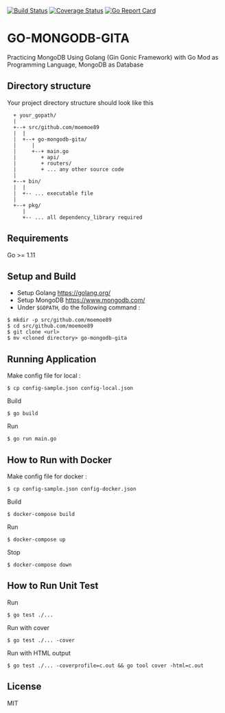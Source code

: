 [![Build Status](https://travis-ci.org/moemoe89/go-mongodb-gita.svg?branch=master)](https://travis-ci.org/moemoe89/go-mongodb-gita)
[![Coverage Status](https://coveralls.io/repos/github/moemoe89/go-mongodb-gita/badge.svg?branch=master)](https://coveralls.io/github/moemoe89/go-mongodb-gita?branch=master)
[![Go Report Card](https://goreportcard.com/badge/github.com/moemoe89/go-mongodb-gita)](https://goreportcard.com/report/github.com/moemoe89/go-mongodb-gita)

# GO-MONGODB-GITA #

Practicing MongoDB Using Golang (Gin Gonic Framework) with Go Mod as Programming Language, MongoDB as Database

## Directory structure
Your project directory structure should look like this
```
  + your_gopath/
  |
  +--+ src/github.com/moemoe89
  |  |
  |  +--+ go-mongodb-gita/
  |     |
  |     +--+ main.go
  |        + api/
  |        + routers/
  |        + ... any other source code
  |
  +--+ bin/
  |  |
  |  +-- ... executable file
  |
  +--+ pkg/
     |
     +-- ... all dependency_library required

```

## Requirements

Go >= 1.11

## Setup and Build

* Setup Golang <https://golang.org/>
* Setup MongoDB <https://www.mongodb.com/>
* Under `$GOPATH`, do the following command :
```
$ mkdir -p src/github.com/moemoe89
$ cd src/github.com/moemoe89
$ git clone <url>
$ mv <cloned directory> go-mongodb-gita
```

## Running Application
Make config file for local :
```
$ cp config-sample.json config-local.json
```
Build
```
$ go build
```
Run
```
$ go run main.go
```

## How to Run with Docker
Make config file for docker :
```
$ cp config-sample.json config-docker.json
```
Build
```
$ docker-compose build
```
Run
```
$ docker-compose up
```
Stop
```
$ docker-compose down
```

## How to Run Unit Test
Run
```
$ go test ./...
```
Run with cover
```
$ go test ./... -cover
```
Run with HTML output
```
$ go test ./... -coverprofile=c.out && go tool cover -html=c.out
```

## License

MIT